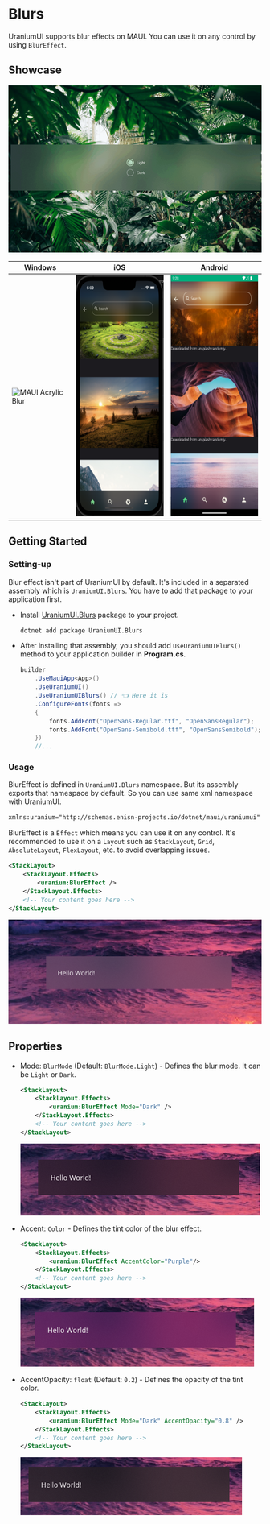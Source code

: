 # Blurs
UraniumUI supports blur effects on MAUI. You can use it on any control by using `BlurEffect`.

## Showcase

![Blurs](images/blurs-demo-dark-light.gif)

| Windows | iOS | Android |
| --- | --- | --- | 
| <img src="images/blurs-demo-scrolling-windows.gif" alt="MAUI Acrylic Blur" height="480" /> | <img src="images/blurs-demo-scrolling-ios.png" alt="MAUI Acrylic Blur" height="480" /> | <img src="images/blurs-demo-scrolling-android.png" alt="MAUI Acrylic Blur" height="480" /> |

## Getting Started

### Setting-up
Blur effect isn't part of UraniumUI by default. It's included in a separated assembly which is `UraniumUI.Blurs`. You have to add that package to your application first.

- Install [UraniumUI.Blurs](https://www.nuget.org/packages/UraniumUI.Blurs) package to your project.
    ```bash
    dotnet add package UraniumUI.Blurs
    ```

- After installing that assembly, you should add `UseUraniumUIBlurs()` method to your application builder in **Program.cs**.
    ```csharp
    builder
        .UseMauiApp<App>()
        .UseUraniumUI()
        .UseUraniumUIBlurs() // 👈 Here it is
        .ConfigureFonts(fonts =>
        {
            fonts.AddFont("OpenSans-Regular.ttf", "OpenSansRegular");
            fonts.AddFont("OpenSans-Semibold.ttf", "OpenSansSemibold");
        })
        //...
    ```

### Usage

BlurEffect is defined in `UraniumUI.Blurs` namespace. But its assembly exports that namespace by default. So you can use same xml namespace with UraniumUI.

```xml
xmlns:uranium="http://schemas.enisn-projects.io/dotnet/maui/uraniumui"
```

BlurEffect is a `Effect` which means you can use it on any control. It's recommended to use it on a `Layout` such as `StackLayout`, `Grid`, `AbsoluteLayout`, `FlexLayout`, etc. to avoid overlapping issues.


```xml
<StackLayout>
    <StackLayout.Effects>
        <uranium:BlurEffect />
    </StackLayout.Effects>
    <!-- Your content goes here -->
</StackLayout>
```

![MAUI Blur Effect](images/blurs-example-simple-light.png)

## Properties

- Mode: `BlurMode` (Default: `BlurMode.Light`) - Defines the blur mode. It can be `Light` or `Dark`.


    ```xml
    <StackLayout>
        <StackLayout.Effects>
            <uranium:BlurEffect Mode="Dark" />
        </StackLayout.Effects>
        <!-- Your content goes here -->
    </StackLayout>
    ```

    ![MAUI Blur Effect Dark](images/blurs-example-simple-dark.png)

- Accent: `Color` - Defines the tint color of the blur effect.


    ```xml
    <StackLayout>
        <StackLayout.Effects>
            <uranium:BlurEffect AccentColor="Purple"/>
        </StackLayout.Effects>
        <!-- Your content goes here -->
    </StackLayout>
    ```

    ![MAUI Blur Effect Accent](images/blurs-example-accent-light-purple.png)

- AccentOpacity: `float` (Default: `0.2`) - Defines the opacity of the tint color.

    ```xml
    <StackLayout>
        <StackLayout.Effects>
            <uranium:BlurEffect Mode="Dark" AccentOpacity="0.8" />
        </StackLayout.Effects>
        <!-- Your content goes here -->
    </StackLayout>
    ```
    
    ![MAUI Blur Effect Accent Opacity](images/blurs-example-accent-dark-opacity.png)